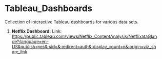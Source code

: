 # Tableau_Dashboards
Collection of interactive Tableau dashboards for various data sets.

1. **Netflix Dashboard:**
  Link: https://public.tableau.com/views/Netflix_ContentAnalysis/NetflixataGlance?:language=en-US&publish=yes&:sid=&:redirect=auth&:display_count=n&:origin=viz_share_link
